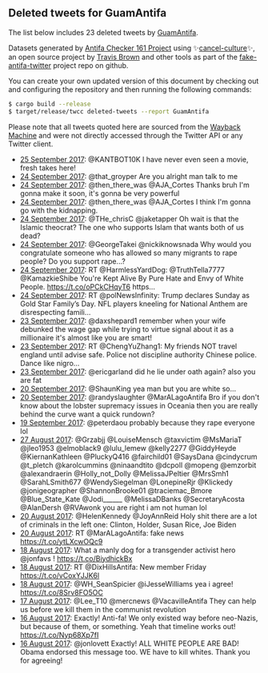 ## Deleted tweets for GuamAntifa

The list below includes 23 deleted tweets by
[GuamAntifa](https://twitter.com/GuamAntifa).



Datasets generated by [Antifa Checker 161 Project](https://twitter.com/antifacheck161) using ✨[cancel-culture](https://github.com/travisbrown/cancel-culture)✨, an open source project by 
[Travis Brown](https://twitter.com/travisbrown) and other tools as part of the 
[fake-antifa-twitter](https://github.com/antifacheck161/fake-antifa-twitter) project repo on github.

You can create your own updated version of this document by checking out and configuring the
repository and then running the following commands:

```bash
$ cargo build --release
$ target/release/twcc deleted-tweets --report GuamAntifa
```

Please note that all tweets quoted here are sourced from the
[Wayback Machine](https://web.archive.org) and were not directly accessed through the Twitter API or
any Twitter client.

* [25 September 2017](https://web.archive.org/web/20170925012915/https://twitter.com/GuamAntifa/status/912126822585962496): @KANTBOT10K I have never even seen a movie, fresh takes here! <!--912126822585962496-->
* [24 September 2017](https://web.archive.org/web/20170924225858/https://twitter.com/GuamAntifa/status/912089002546778114): @that_groyper Are you alright man talk to me <!--912089002546778114-->
* [24 September 2017](https://web.archive.org/web/20170924190957/https://twitter.com/GuamAntifa/status/912031368649089024): @then_there_was @AJA_Cortes Thanks bruh I'm gonna make it soon, it's gonna be very powerful <!--912031368649089024-->
* [24 September 2017](https://web.archive.org/web/20170924190651/https://twitter.com/GuamAntifa/status/912030588479078400): @then_there_was @AJA_Cortes I think I'm gonna go with the kidnapping. <!--912030588479078400-->
* [24 September 2017](https://web.archive.org/web/20170924172750/https://twitter.com/GuamAntifa/status/912005670140043266): @THe_chrisC @jaketapper Oh wait is that the Islamic theocrat? The one who supports Islam that wants both of us dead? <!--912005670140043266-->
* [24 September 2017](https://web.archive.org/web/20170924172305/https://twitter.com/GuamAntifa/status/912004474767540225): @GeorgeTakei @nickiknowsnada Why would you congratulate someone who has allowed so many migrants to rape people? Do you support rape...? <!--912004474767540225-->
* [24 September 2017](https://web.archive.org/web/20170924150728/https://twitter.com/GuamAntifa/status/911970345703346178): RT @HarmlessYardDog: @TruthTella7777 @KamazkieShibe You're Kept Alive By Pure Hate and Envy of White People.  https://t.co/oPCkCHqyT6 https… <!--911970345703346178-->
* [24 September 2017](https://web.archive.org/web/20170924112743/https://twitter.com/GuamAntifa/status/911915043788386305): RT @polNewsInfinity: Trump declares Sunday as Gold Star Family’s Day.  NFL players kneeling for National Anthem are disrespecting famili…  <!--911915043788386305-->
* [23 September 2017](https://web.archive.org/web/20170923184415/https://twitter.com/GuamAntifa/status/911662513141542918): @daxshepard1 remember when your wife debunked the wage gap while trying to virtue signal about it as a millionaire   it's almost like you are smart! <!--911662513141542918-->
* [23 September 2017](https://web.archive.org/web/20170923173754/https://twitter.com/GuamAntifa/status/911645815642447872): RT @ChengYuZhang1: My friends NOT travel england until advise safe.  Police not discipline authority Chinese police.  Dance like nigro…  <!--911645815642447872-->
* [23 September 2017](https://web.archive.org/web/20170923172847/https://twitter.com/GuamAntifa/status/911643521358188545): @ericgarland did he lie under oath again? also you are fat <!--911643521358188545-->
* [20 September 2017](https://web.archive.org/web/20170920120839/https://twitter.com/GuamAntifa/status/910475793532440576): @ShaunKing yea man but you are white so... <!--910475793532440576-->
* [20 September 2017](https://web.archive.org/web/20170920120114/https://twitter.com/GuamAntifa/status/910473927088050181): @randyslaughter @MarALagoAntifa Bro if you don't know about the lobster supremacy issues in Oceania then you are really behind the curve  want a quick rundown? <!--910473927088050181-->
* [19 September 2017](https://web.archive.org/web/20170919173331/https://twitter.com/GuamAntifa/status/910195161048723456): @peterdaou probably because they rape everyone lol <!--910195161048723456-->
* [27 August 2017](https://web.archive.org/web/20170827224332/https://twitter.com/GuamAntifa/status/901938258392862721): @Grzabjj @LouiseMensch @taxvictim @MsMariaT @jleo1953 @elmoblack9 @lulu_lemew @kelly2277 @GiddyHeyde @KiernanKathleen @PluckyQ416 @fairchild01 @SaysDana @cindycrum @t_pletch @karolcummins @ninaandtito @dcpoll @mopeng @emzorbit @alexandraerin @Holly_not_Dolly @MelissaJPeltier @MrsSmh1 @SarahLSmith677 @WendySiegelman @LonepineRjr @Klickedy @jonigeographer @ShannonBrooke01 @traciemac_Bmore @Blue_State_Kate @Jodi______ @MelissaDBanks @SecretaryAcosta @AlanDersh @RVAwonk you are right i am not human lol <!--901938258392862721-->
* [20 August 2017](https://web.archive.org/web/20170820132434/https://twitter.com/GuamAntifa/status/899260874753548288): @HelenKennedy @JoyAnnReid Holy shit there are a lot of criminals in the left one: Clinton, Holder, Susan Rice, Joe Biden <!--899260874753548288-->
* [20 August 2017](https://web.archive.org/web/20170820132254/https://twitter.com/GuamAntifa/status/899260455344115718): RT @MarALagoAntifa: fake news https://t.co/ytLXcwOQc9 <!--899260455344115718-->
* [18 August 2017](https://web.archive.org/web/20170818155912/https://twitter.com/GuamAntifa/status/898575013799919616): What a manly dog for a transgender activist hero @jonfavs ! https://t.co/BiydhickBx <!--898575013799919616-->
* [18 August 2017](https://web.archive.org/web/20170818150520/https://twitter.com/GuamAntifa/status/898561457813573635): RT @DixHillsAntifa: New member Friday https://t.co/vCoxYJJK6l <!--898561457813573635-->
* [18 August 2017](https://web.archive.org/web/20170818135711/https://twitter.com/GuamAntifa/status/898544307308777472): @WH_SeanSpicier @iJesseWilliams yea i agree! https://t.co/8Srv8FO5OC <!--898544307308777472-->
* [17 August 2017](https://web.archive.org/web/20170817180331/https://twitter.com/GuamAntifa/status/898243911256350720): @Lee_T10 @mercnews @VacavilleAntifa They can help us before we kill them in the communist revolution <!--898243911256350720-->
* [16 August 2017](https://web.archive.org/web/20170816172149/https://twitter.com/GuamAntifa/status/897871029246332928): Exactly! Anti-fa! We only existed way before neo-Nazis, but because of them, or something. Yeah that timeline works out! https://t.co/Nyp68Xp7fI <!--897871029246332928-->
* [16 August 2017](https://web.archive.org/web/20170816170857/https://twitter.com/GuamAntifa/status/897867791235248131): @jonlovett Exactly! ALL WHITE PEOPLE ARE BAD! Obama endorsed this message too. WE have to kill whites. Thank you for agreeing! <!--897867791235248131-->
